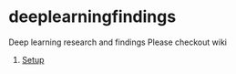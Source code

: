 # deeplearningfindings
Deep learning research and findings
Please checkout wiki 

1. [Setup](https://github.com/jaggukaka/deeplearningfindings/wiki/Setting-up-Deep-learning-with-cuda,-tensorflow-and-keras-on-arch-linux-with-dual-GPU-(Nvidia-GPU-GeForce-GTX-1050-Ti-Mobile-and-Intel-integrated-GPU))
